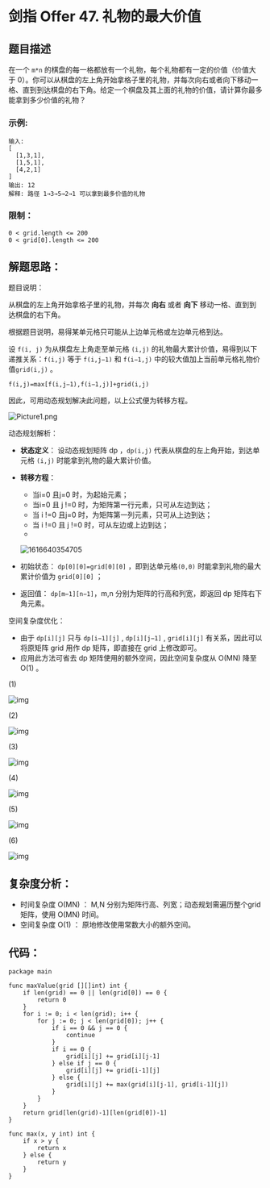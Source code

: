 # 剑指 Offer 47. 礼物的最大价值

## 题目描述

在一个 `m*n` 的棋盘的每一格都放有一个礼物，每个礼物都有一定的价值（价值大于 0）。你可以从棋盘的左上角开始拿格子里的礼物，并每次向右或者向下移动一格、直到到达棋盘的右下角。给定一个棋盘及其上面的礼物的价值，请计算你最多能拿到多少价值的礼物？

 

### 示例:

```
输入: 
[
  [1,3,1],
  [1,5,1],
  [4,2,1]
]
输出: 12
解释: 路径 1→3→5→2→1 可以拿到最多价值的礼物
```

### 限制：

```
0 < grid.length <= 200
0 < grid[0].length <= 200
```

## 解题思路：

题目说明：

从棋盘的左上角开始拿格子里的礼物，并每次 **向右** 或者 **向下** 移动一格、直到到达棋盘的右下角。

根据题目说明，易得某单元格只可能从上边单元格或左边单元格到达。

设 `f(i, j)` 为从棋盘左上角走至单元格 `(i,j)` 的礼物最大累计价值，易得到以下递推关系：`f(i,j)` 等于 `f(i,j−1)` 和 `f(i−1,j)` 中的较大值加上当前单元格礼物价值`grid(i,j)` 。

`f(i,j)=max[f(i,j−1),f(i−1,j)]+grid(i,j)`

因此，可用动态规划解决此问题，以上公式便为转移方程。

![Picture1.png](http://cdn.xiaot123.com/blog/2021-04/73153e75d74b1f48ac47244681caacc8ad20ca2ffd2dee2f70a2768dee09d073-Picture1.png-blog)

动态规划解析：

- **状态定义**： 设动态规划矩阵 dp ，`dp(i,j)` 代表从棋盘的左上角开始，到达单元格 `(i,j)` 时能拿到礼物的最大累计价值。

- **转移方程**：

  - 当i=0 且j=0 时，为起始元素；
  - 当i=0 且 j !=0 时，为矩阵第一行元素，只可从左边到达；
  - 当 i !=0 且j=0 时，为矩阵第一列元素，只可从上边到达；
  - 当 i !=0 且 j !=0 时，可从左边或上边到达；
  - 

  ![1616640354705](http://cdn.xiaot123.com/blog/2021-04/1616640354705.png-blog)

- 初始状态： `dp[0][0]=grid[0][0]` ，即到达单元格`(0,0)` 时能拿到礼物的最大累计价值为 `grid[0][0]` ；

- 返回值： `dp[m−1][n−1]`，m,n 分别为矩阵的行高和列宽，即返回 dp 矩阵右下角元素。

空间复杂度优化：

- 由于 `dp[i][j]` 只与 `dp[i−1][j]` , `dp[i][j−1]` , `grid[i][j]` 有关系，因此可以将原矩阵 grid 用作 dp 矩阵，即直接在 grid 上修改即可。
- 应用此方法可省去 dp 矩阵使用的额外空间，因此空间复杂度从 O(MN) 降至O(1) 。

(1)

![img](http://cdn.xiaot123.com/blog/2021-04/67cf85128a890bac4a7e38062f728ce536ebecd6c3595dd99e94f7f4cb2edd9f-Picture2.png-blog)

(2)

![img](http://cdn.xiaot123.com/blog/2021-04/f74a7d8a2b3d6151c3ffad67091ccb6e7360301d7d2e2b4d57c1f8cbdd4d439c-Picture3.png-blog)

(3)

![img](http://cdn.xiaot123.com/blog/2021-04/df35c99048191872eabf260600a7f8ca33e11b71374a1245c9924a5012788e7a-Picture5.png-blog)

(4)

![img](http://cdn.xiaot123.com/blog/2021-04/68914728aa4e45427315b07f2711970c2917dbac03d78721a4e898ac360b56ca-Picture6.png-blog)

(5)

![img](http://cdn.xiaot123.com/blog/2021-04/7d62208403a02b8439fecec0e37b3910e47dfe3a0280af7d9f438e0a992005f3-Picture10.png-blog)

(6)

![img](http://cdn.xiaot123.com/blog/2021-04/d7005f30bf7bfc9e41860fa186e8f03c2481256323f3d66bfbf0852f08f5e57b-Picture11.png-blog)

## 复杂度分析：

- 时间复杂度 O(MN) ： M,N 分别为矩阵行高、列宽；动态规划需遍历整个grid 矩阵，使用 O(MN) 时间。
- 空间复杂度 O(1) ： 原地修改使用常数大小的额外空间。



## 代码：

```
package main

func maxValue(grid [][]int) int {
	if len(grid) == 0 || len(grid[0]) == 0 {
		return 0
	}
	for i := 0; i < len(grid); i++ {
		for j := 0; j < len(grid[0]); j++ {
			if i == 0 && j == 0 {
				continue
			}
			if i == 0 {
				grid[i][j] += grid[i][j-1]
			} else if j == 0 {
				grid[i][j] += grid[i-1][j]
			} else {
				grid[i][j] += max(grid[i][j-1], grid[i-1][j])
			}
		}
	}
	return grid[len(grid)-1][len(grid[0])-1]
}

func max(x, y int) int {
	if x > y {
		return x
	} else {
		return y
	}
}

```

